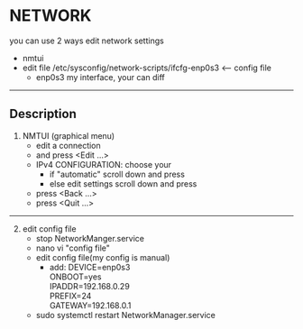 # NETWORK

you can use 2 ways edit network settings
* nmtui
* edit file /etc/sysconfig/network-scripts/ifcfg-enp0s3 <-- config file
	- enp0s3 my interface, your can diff
***
## Description
1. NMTUI (graphical menu)
	* edit a connection
	* <choose your interface> and press <Edit ...>
	* IPv4 CONFIGURATION: choose your
		- if "automatic" scroll down and press <OK> 
		- else edit settings scroll down and press <OK>
	* press <Back ...>
	* press <Quit ...>
---
2. edit config file
	* stop NetworkManger.service
	* nano vi "config file"
	* edit config file(my config is manual)
		- add:
			DEVICE=enp0s3  
			ONBOOT=yes  
			IPADDR=192.168.0.29  
			PREFIX=24  
			GATEWAY=192.168.0.1  
	* sudo systemctl restart NetworkManager.service
